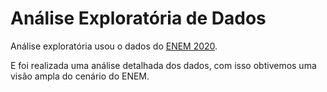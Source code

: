 # Análise Exploratória de Dados
 
 Análise exploratória usou o dados do [ENEM 2020](https://www.gov.br/inep/pt-br/acesso-a-informacao/dados-abertos/microdados/enem).
 
 E foi realizada uma análise detalhada dos dados, com isso obtivemos uma visão ampla do cenário do ENEM.
